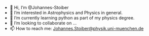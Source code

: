- 👋 Hi, I’m @Johannes-Stoiber
- 👀 I’m interested in Astrophysics and Physics in general.
- 🌱 I’m currently learning python as part of my physics degree.
- 💞️ I’m looking to collaborate on ...
- 📫 How to reach me: Johannes.Stoiber@physik.uni-muenchen.de

<!---
Johannes-Stoiber/Johannes-Stoiber is a ✨ special ✨ repository because its `README.md` (this file) appears on your GitHub profile.
You can click the Preview link to take a look at your changes.
--->
